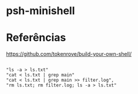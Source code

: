 # psh-minishell




# Referências 

https://github.com/tokenrove/build-your-own-shell/


```shell

"ls -a > ls.txt"
"cat < ls.txt | grep main"
"cat < ls.txt | grep main >> filter.log",
"rm ls.txt; rm filter.log; ls -a > ls.txt"

```